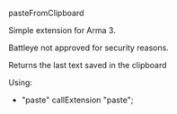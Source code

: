 pasteFromClipboard

Simple extension for Arma 3.

Battleye not approved for security reasons.

Returns the last text saved in the clipboard

Using:
  - "paste" callExtension "paste";
